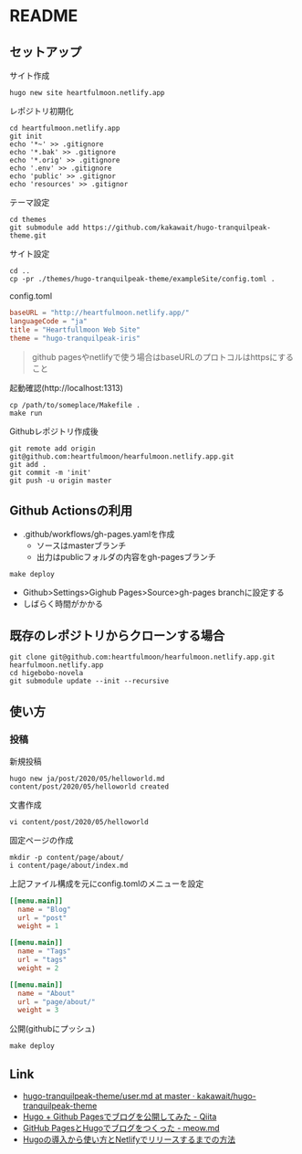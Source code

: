 # README

## セットアップ

サイト作成

```shell
hugo new site heartfulmoon.netlify.app
```

レポジトリ初期化

```shell
cd heartfulmoon.netlify.app
git init
echo '*~' >> .gitignore
echo '*.bak' >> .gitignore
echo '*.orig' >> .gitignore
echo '.env' >> .gitignore
echo 'public' >> .gitignor
echo 'resources' >> .gitignor
```

テーマ設定

```shell
cd themes
git submodule add https://github.com/kakawait/hugo-tranquilpeak-theme.git
```

サイト設定

```shell
cd ..
cp -pr ./themes/hugo-tranquilpeak-theme/exampleSite/config.toml .
```

config.toml

```toml
baseURL = "http://heartfulmoon.netlify.app/"
languageCode = "ja"
title = "Heartfullmoon Web Site"
theme = "hugo-tranquilpeak-iris"
```

> github pagesやnetlifyで使う場合はbaseURLのプロトコルはhttpsにすること


起動確認(http://localhost:1313)

```shell
cp /path/to/someplace/Makefile .
make run
```

Githubレポジトリ作成後

```shell
git remote add origin git@github.com:heartfulmoon/hearfulmoon.netlify.app.git
git add .
git commit -m 'init'
git push -u origin master
```

## Github Actionsの利用

* .github/workflows/gh-pages.yamlを作成
    * ソースはmasterブランチ
    * 出力はpublicフォルダの内容をgh-pagesブランチ

```shell
make deploy
```

* Github>Settings>Gighub Pages>Source>gh-pages branchに設定する
* しばらく時間がかかる

## 既存のレポジトリからクローンする場合

```shell
git clone git@github.com:heartfulmoon/hearfulmoon.netlify.app.git hearfulmoon.netlify.app
cd higebobo-novela
git submodule update --init --recursive
```

## 使い方

### 投稿

新規投稿

```shell
hugo new ja/post/2020/05/helloworld.md
content/post/2020/05/helloworld created
```

文書作成

```shell
vi content/post/2020/05/helloworld
```

固定ページの作成

```shell
mkdir -p content/page/about/
i content/page/about/index.md
```

上記ファイル構成を元にconfig.tomlのメニューを設定

```toml
[[menu.main]]
  name = "Blog"
  url = "post"
  weight = 1

[[menu.main]]
  name = "Tags"
  url = "tags"
  weight = 2

[[menu.main]]
  name = "About"
  url = "page/about/"
  weight = 3
```

公開(githubにプッシュ)

```shell
make deploy
```

## Link

* [hugo\-tranquilpeak\-theme/user\.md at master · kakawait/hugo\-tranquilpeak\-theme](https://github.com/kakawait/hugo-tranquilpeak-theme/blob/master/docs/user.md)
* [Hugo \+ Github Pagesでブログを公開してみた \- Qiita](https://qiita.com/eichann/items/4fe61b8b9bbafcfbe847)
* [GitHub PagesとHugoでブログをつくった \- meow\.md](https://uzimihsr.github.io/post/2019-08-07-create-blog-1/)
* [Hugoの導入から使い方とNetlifyでリリースするまでの方法](https://blog.cotapon.org/how-to-release-netlify-using-hugo/)
